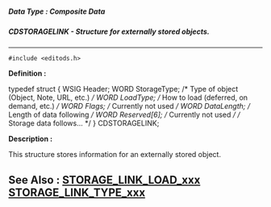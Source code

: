 ##### Data Type : Composite Data
##### CDSTORAGELINK - Structure for externally stored objects.
---
```
#include <editods.h>
```

**Definition :**

typedef struct {
   WSIG Header;
   WORD StorageType; /* Type of object (Object, Note, URL, etc.) */
   WORD LoadType;    /* How to load (deferred, on demand, etc.) */
   WORD Flags;       /* Currently not used */
   WORD DataLength;  /* Length of data following */
   WORD Reserved[6]; /* Currently not used */
/* Storage data follows... */
} CDSTORAGELINK;

**Description :**

This structure stores information for an externally stored object.


**See Also :**
[STORAGE_LINK_LOAD_xxx](/domino-c-api-docs/reference/Symb/STORAGE_LINK_LOAD_xxx)
[STORAGE_LINK_TYPE_xxx](/domino-c-api-docs/reference/Symb/STORAGE_LINK_TYPE_xxx)
---
